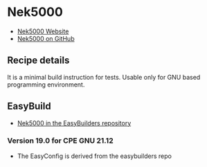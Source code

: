 # Nek5000

  * [Nek5000 Website](https://nek5000.mcs.anl.gov)
  * [Nek5000 on GitHub](https://github.com/Nek5000/Nek5000)

## Recipe details

It is a minimal build instruction for tests. Usable only for GNU based programming environment. 


## EasyBuild

  * [Nek5000 in the EasyBuilders repository](https://github.com/easybuilders/easybuild-easyconfigs/tree/develop/easybuild/easyconfigs/n/Nek5000)

### Version 19.0 for CPE GNU 21.12

  * The EasyConfig is derived from the easybuilders repo
